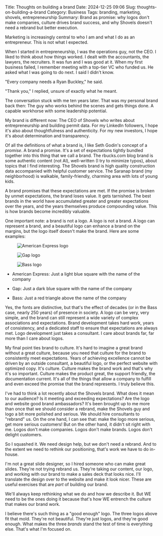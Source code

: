 Title: Thoughts on building a brand
Date: 2024-12-25 09:06
Slug: thoughts-on-building-a-brand
Category: Business
Tags: branding, marketing, shovels, entrepreneurship
Summary: Brand as promise: why logos don't make companies, culture drives brand success, and why Shovels doesn't need a rebrand but better execution.

Marketing is increasingly central to who I am and what I do as an entrepreneur. This is not what I expected. 

When I started in entrepreneurship, I was the operations guy, not the CEO. I liked to think about how things worked. I dealt with the accountants, the lawyers, the recruiters. It was fun and I was good at it. When my first business failed, I remember meeting with a top-tier VC who funded us. He asked what I was going to do next. I said I didn't know. 

"Every company needs a Ryan Buckley," he said. 

"Thank you," I replied, unsure of exactly what he meant. 

The conversation stuck with me ten years later. That was my personal brand back then: The guy who works behind the scenes and gets things done. A capable workhorse with some leadership potential. 

My brand is different now: The CEO of Shovels who writes about entrepreneurship and building permit data. For my LinkedIn followers, I hope it's also about thoughtfulness and authenticity. For my new investors, I hope it's about determination and transparency.

Of all the definitions of what a brand is, I like Seth Godin's concept of a *promise*. A brand a promise. It's a set of expectations tightly bundled together into this thing that we call a brand. The rbucks.com blog brand is some authentic content (not AI), well-written (I try to minimize typos), about topics that I find interesting. The Shovels brand is high quality construction data accompanied with helpful customer service. The Saranap brand (my neighborhood) is walkable, family-friendly, charming area with lots of young kids. 

A brand promises that these expectations are met. If the promise is broken by unmet expectations, the brand loses value. It gets tarnished. The best brands in the world have accumulated greater and greater expectations over the years, and the years themselves produce compounding value. This is how brands become incredibly valuable.

One important note: a brand is not a logo. A logo is not a brand. A logo can represent a brand, and a beautiful logo can enhance a brand on the margins, but the logo itself doesn't make the brand. Here are some examples:

<figure class="wp-block-image size-large">

![American Express logo]({static}/images/American_Express_logo_2018.svg_-1024x1022.png)

![Gap logo]({static}/images/Gap_logo.svg_-1024x1024.png)

![Bass logo]({static}/images/Bass_logo.svg_-849x1024.png)

</figure>

- American Express: Just a light blue square with the name of the company

- Gap: Just a dark blue square with the name of the company

- Bass: Just a red triangle above the name of the company

Yes, the fonts are distinctive, but that's the effect of decades (or in the Bass case, nearly 250 years) of presence in society. A logo can be very, very simple, and the brand can still represent a wide variety of complex associations and expectations. Brand development takes hard work, years of consistency, and a dedicated staff to ensure that expectations are always met. Logo development just takes a consultant. I care about brands far, far more than I care about logos.

My final point ties brand to culture. It's hard to imagine a great brand without a great culture, because you need that culture for the brand to consistently meet expectations. Years of achieving excellence cannot be driven by an outside consultant, a beautiful logo, or the perfect website with optimized copy. It's culture. Culture makes the brand work and that's why it's so important. Culture makes the product great, the support friendly, the documentation current. It's all of the things that allow a company to fulfill and even exceed the promise that the brand represents. I truly believe this. 

I've had to think a lot recently about the Shovels brand. What does it mean to our audience? Is it meeting and exceeding expectations? Are the logo and website good brand ambassadors? It's been brought up to me more than once that we should consider a rebrand, make the Shovels guy and logo a bit more polished and serious. We should hire consultants to "rebrand" us. On the one hand, I can see that: make the logo more serious, get more serious customers! But on the other hand, it didn't sit right with me. Logos don't make companies. Logos don't make brands. Logos don't delight customers. 

So I squashed it. We need design help, but we don't need a rebrand. And to the extent we need to rethink our positioning, that's work we have to do in-house.

I'm not a great slide designer, so I hired someone who can make great slides. They're not trying rebrand us. They're taking our content, our logo, and working with our brand to make a sales deck that looks nice. I'll translate the design over to the website and make it look nicer. These are useful exercises that are *part* of building our brand. 

We'll always keep rethinking what we do and how we describe it. But WE need to be the ones doing it because that's how WE entrench the culture that makes our brand work. 

I believe there's such thing as a "good enough" logo. The three logos above fit that mold. They're not beautiful. They're just logos, and they're good enough. What makes the three *brands* stand the test of time is everything else. That's what I'm focused on.